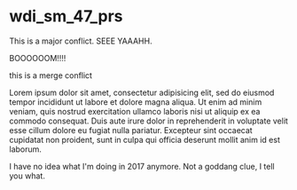 # wdi_sm_47_prs

This is a major conflict. SEEE YAAAHH.

BOOOOOOM!!!!

this is a merge conflict

Lorem ipsum dolor sit amet, consectetur adipisicing elit, sed do eiusmod tempor incididunt ut labore et dolore magna aliqua. Ut enim ad minim veniam, quis nostrud exercitation ullamco laboris nisi ut aliquip ex ea commodo consequat. Duis aute irure dolor in reprehenderit in voluptate velit esse cillum dolore eu fugiat nulla pariatur. Excepteur sint occaecat cupidatat non proident, sunt in culpa qui officia deserunt mollit anim id est laborum. 

I have no idea what I'm doing in 2017 anymore. Not a goddang clue, I tell you what. 

